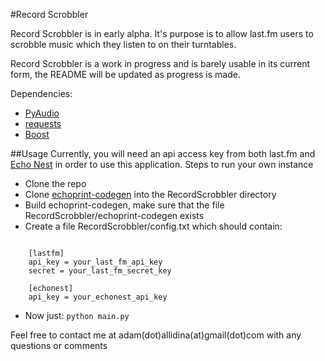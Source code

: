 #Record Scrobbler

Record Scrobbler is in early alpha. It's purpose is to allow last.fm users to scrobble music which they listen to on their turntables.

Record Scrobbler is a work in progress and is barely usable in its current form, the README will be updated as progress is made.

Dependencies:
  * [PyAudio](http://people.csail.mit.edu/hubert/pyaudio)
  * [requests](http://docs.python-requests.org/en/latest/)
  * [Boost](http://www.boost.org/)

##Usage
Currently, you will need an api access key from both last.fm and [Echo Nest](http://developer.echonest.com/docs/v4/) in order to use this application.
Steps to run your own instance
* Clone the repo
* Clone [echoprint-codegen](https://github.com/echonest/echoprint-codegen) into the RecordScrobbler directory
* Build echoprint-codegen, make sure that the file RecordScrobbler/echoprint-codegen exists
* Create a file RecordScrobbler/config.txt which should contain:
```

    [lastfm] 
    api_key = your_last_fm_api_key 
    secret = your_last_fm_secret_key 

    [echonest] 
    api_key = your_echonest_api_key 

```
* Now just: ```python main.py```

Feel free to contact me at adam(dot)allidina(at)gmail(dot)com with any questions or comments

